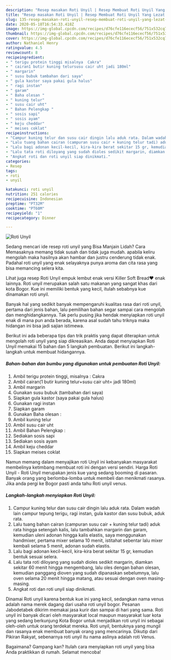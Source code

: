 ```yaml
---
description: "Resep masakan Roti Unyil | Resep Membuat Roti Unyil Yang Lezat Sekali"
title: "Resep masakan Roti Unyil | Resep Membuat Roti Unyil Yang Lezat Sekali"
slug: 135-resep-masakan-roti-unyil-resep-membuat-roti-unyil-yang-lezat-sekali
date: 2020-05-18T16:54:33.418Z
image: https://img-global.cpcdn.com/recipes/d76cfe116ececf56/751x532cq70/roti-unyil-foto-resep-utama.jpg
thumbnail: https://img-global.cpcdn.com/recipes/d76cfe116ececf56/751x532cq70/roti-unyil-foto-resep-utama.jpg
cover: https://img-global.cpcdn.com/recipes/d76cfe116ececf56/751x532cq70/roti-unyil-foto-resep-utama.jpg
author: Nathaniel Henry
ratingvalue: 4.5
reviewcount: 8
recipeingredient:
- " terigu protein tinggi misalnya  Cakra"
- " cairan1 butir kuning telursusu cair uht jadi 180ml"
- " margarin"
- " susu bubuk tambahan dari saya"
- " gula kastor saya pakai gula halus"
- " ragi instan"
- " garam"
- " Baha olesan "
- " kuning telur"
- " susu cair uht"
- " Bahan Pelengkap "
- " sosis sapi"
- " sosis ayam"
- " keju cheddar"
- " meises coklat"
recipeinstructions:
- "Campur kuning telur dan susu cair dingin lalu aduk rata. Dalam wadah lain campur tepung terigu, ragi instan, gula kastor dan susu bubuk, aduk rata."
- "Lalu tuang bahan cairan (campuran susu cair + kuning telur tadi) aduk rata hingga setengah kalis, lalu tambahkan margarin dan garam, kemudian uleni adonan hingga kalis elastis, saya menggunakan handmixer, pertama mixer selama 10 menit, istitahat sebentar lalu mixer kembali selama 5 menit, adonan sudah elastis."
- "Lalu bagi adonan kecil-kecil, kira-kira berat sekitar 15 gr, kemudian bentuk sesuai selera."
- "Lalu tata roti diloyang yang sudah dioles sedikit margarin, diamkan sekitar 60 menit hingga mengembang, lalu oles dengan bahan olesan, kemudian panggang dioven yang sudah dipanaskan sebelumnya, lalu oven selama 20 menit hingga matang, atau sesuai dengan oven masing-masing."
- "Angkat roti dan roti unyil siap dinikmati."
categories:
- Resep
tags:
- roti
- unyil

katakunci: roti unyil 
nutrition: 251 calories
recipecuisine: Indonesian
preptime: "PT32M"
cooktime: "PT60M"
recipeyield: "1"
recipecategory: Dinner

---
```



![Roti Unyil](https://img-global.cpcdn.com/recipes/d76cfe116ececf56/751x532cq70/roti-unyil-foto-resep-utama.jpg)

Sedang mencari ide resep roti unyil yang Bisa Manjain Lidah? Cara Memasaknya memang tidak susah dan tidak juga mudah. apabila keliru mengolah maka hasilnya akan hambar dan justru cenderung tidak enak. Padahal roti unyil yang enak selayaknya punya aroma dan cita rasa yang bisa memancing selera kita.

Lihat juga resep Roti Unyil empuk lembut enak versi Killer Soft Bread❤️ enak lainnya. Roti unyil merupakan salah satu makanan yang sangat khas dari kota Bogor. Kue ini memiliki bentuk yang kecil, itulah sebabnya kue dinamakan roti unyil.

Banyak hal yang sedikit banyak mempengaruhi kualitas rasa dari roti unyil, pertama dari jenis bahan, lalu pemilihan bahan segar sampai cara mengolah dan menghidangkannya. Tak perlu pusing jika hendak menyiapkan roti unyil enak di mana pun anda berada, karena asal sudah tahu triknya maka hidangan ini bisa jadi sajian istimewa.


Berikut ini ada beberapa tips dan trik praktis yang dapat diterapkan untuk mengolah roti unyil yang siap dikreasikan. Anda dapat menyiapkan Roti Unyil memakai 15 bahan dan 5 langkah pembuatan. Berikut ini langkah-langkah untuk membuat hidangannya.

<!--inarticleads1-->

##### Bahan-bahan dan bumbu yang digunakan untuk pembuatan Roti Unyil:

1. Ambil  terigu protein tinggi, misalnya : Cakra
1. Ambil  cairan(1 butir kuning telur+susu cair uht= jadi 180ml)
1. Ambil  margarin
1. Gunakan  susu bubuk (tambahan dari saya)
1. Siapkan  gula kastor (saya pakai gula halus)
1. Gunakan  ragi instan
1. Siapkan  garam
1. Gunakan  Baha olesan :
1. Ambil  kuning telur
1. Ambil  susu cair uht
1. Ambil  Bahan Pelengkap :
1. Sediakan  sosis sapi
1. Sediakan  sosis ayam
1. Ambil  keju cheddar
1. Siapkan  meises coklat


Namun memang dalam menyajikan roti Unyil ini kebanyakan masyarakat membelinya ketimbang membuat roti ini dengan versi sendiri. Harga Roti Unyil - Roti Unyil merupakan jenis kue yang sedang booming di pasaran. Banyak orang yang berlomba-lomba untuk membeli dan menikmati rasanya. Jika anda pergi ke Bogor pasti anda tahu Roti unyil venus. 

<!--inarticleads2-->

##### Langkah-langkah menyiapkan Roti Unyil:

1. Campur kuning telur dan susu cair dingin lalu aduk rata. Dalam wadah lain campur tepung terigu, ragi instan, gula kastor dan susu bubuk, aduk rata.
1. Lalu tuang bahan cairan (campuran susu cair + kuning telur tadi) aduk rata hingga setengah kalis, lalu tambahkan margarin dan garam, kemudian uleni adonan hingga kalis elastis, saya menggunakan handmixer, pertama mixer selama 10 menit, istitahat sebentar lalu mixer kembali selama 5 menit, adonan sudah elastis.
1. Lalu bagi adonan kecil-kecil, kira-kira berat sekitar 15 gr, kemudian bentuk sesuai selera.
1. Lalu tata roti diloyang yang sudah dioles sedikit margarin, diamkan sekitar 60 menit hingga mengembang, lalu oles dengan bahan olesan, kemudian panggang dioven yang sudah dipanaskan sebelumnya, lalu oven selama 20 menit hingga matang, atau sesuai dengan oven masing-masing.
1. Angkat roti dan roti unyil siap dinikmati.


Dinamai Roti unyil karena bentuk kue ini yang kecil, sedangkan nama venus adalah nama merek dagang dari usaha roti unyil bogor. Pesanan Jabodetabek dikirim memakai jasa kurir dan sampai di hari yang sama. Roti unyil ini banyak dicari oleh masyarakat local maupun masyarakat luar kota yang sedang berkunjung Kota Bogor untuk menjadikan roti unyil ini sebagai oleh-oleh untuk orang terdekat mereka. Roti unyil, bentuknya yang mungil dan rasanya enak membuat banyak orang yang mencarinya. Dikutip dari Pikiran Rakyat, sebenarnya roti unyil itu nama aslinya adalah roti Venus. 

Bagaimana? Gampang kan? Itulah cara menyiapkan roti unyil yang bisa Anda praktikkan di rumah. Selamat mencoba!
